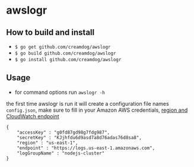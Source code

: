 awslogr
=======

## How to build and install

* `$ go get github.com/creamdog/awslogr`
* `$ go build github.com/creamdog/awslogr`
* `$ go install github.com/creamdog/awslogr`

## Usage

* for command options run `awslogr -h`

the first time awslogr is run it will create a configuration file names `config.json`, make sure to fill in your Amazon AWS credentials, [region and CloudWatch endpoint](http://docs.aws.amazon.com/general/latest/gr/rande.html#cw_region)

```
{
	"accessKey" : "g0fd87gd98g7fdg987",
	"secretKey" : "KJjhfdu6d9asd7a8d76adas76d8sa8",
	"region" : "us-east-1",
	"endpoint" : "https://logs.us-east-1.amazonaws.com",
	"logGroupName" : "nodejs-cluster"
}
```
